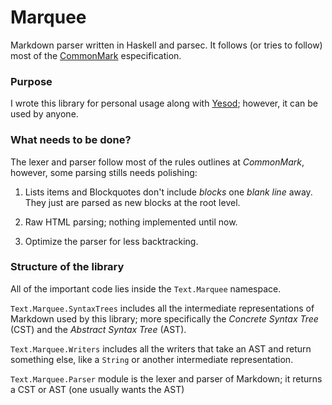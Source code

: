 # Marquee

Markdown parser written in Haskell and parsec. It follows (or tries to follow) most of the [CommonMark][commonmark] especification.

### Purpose

I wrote this library for personal usage along with [Yesod][yesod]; however, it can be used by anyone.

### What needs to be done?

The lexer and parser follow most of the rules outlines at *CommonMark*, however, some parsing stills needs polishing:

1. Lists items and Blockquotes don't include *blocks* one *blank line* away. They just are parsed as new blocks at the root level.

2. Raw HTML parsing; nothing implemented until now.

3. Optimize the parser for less backtracking.

### Structure of the library

All of the important code lies inside the `Text.Marquee` namespace.

`Text.Marquee.SyntaxTrees` includes all the intermediate representations of Markdown used by this library; more specifically the *Concrete Syntax Tree* (CST) and the *Abstract Syntax Tree* (AST).

`Text.Marquee.Writers` includes all the writers that take an AST and return something else, like a `String` or another intermediate representation.

`Text.Marquee.Parser` module is the lexer and parser of Markdown; it returns a CST or AST (one usually wants the AST)

[commonmark]: http://commonmark.org/
[yesod]: http://www.yesodweb.com/
